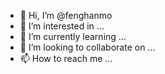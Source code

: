 - 👋 Hi, I’m @fenghanmo
- 👀 I’m interested in ...
- 🌱 I’m currently learning ...
- 💞️ I’m looking to collaborate on ...
- 📫 How to reach me ...

<!---
fenghanmo/fenghanmo is a ✨ special ✨ repository because its `README.md` (this file) appears on your GitHub profile.
You can click the Preview link to take a look at your changes.
--->
